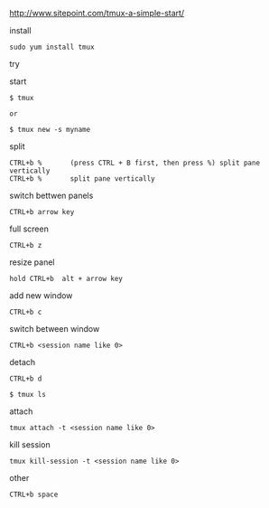 http://www.sitepoint.com/tmux-a-simple-start/

install

`sudo yum install tmux`

try

start

```
$ tmux

or

$ tmux new -s myname
```

split

```
CTRL+b %       (press CTRL + B first, then press %) split pane vertically
CTRL+b %       split pane vertically
```


switch bettwen panels

```
CTRL+b arrow key
```

full screen

```
CTRL+b z
```

resize panel

```
hold CTRL+b  alt + arrow key
```


add new window

```
CTRL+b c
```


switch between window

```
CTRL+b <session name like 0>
```


detach

```
CTRL+b d

$ tmux ls
```

attach

```
tmux attach -t <session name like 0>
```


kill session

```
tmux kill-session -t <session name like 0>
```

other

```
CTRL+b space
```
